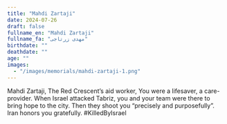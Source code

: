 ```yaml
---
title: "Mahdi Zartaji"
date: 2024-07-26
draft: false
fullname_en: "Mahdi Zartaji"
fullname_fa: "مهدی زرتاجی"
birthdate: ""
deathdate: ""
age: ""
images:
  - "/images/memorials/mahdi-zartaji-1.png"
---
```


Mahdi Zartaji,
The Red Crescent’s aid worker,
You were a lifesaver, a care-provider. When Israel attacked Tabriz, you and your team were there to bring hope to the city. Then they shoot you  “precisely and purposefully”. Iran honors you gratefully.
#KilledByIsrael